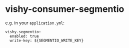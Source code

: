 vishy-consumer-segmentio
=======

e.g. in your `application.yml`:
```
vishy.segmentio:
  enabled: true
  write-key: ${SEGMENTIO_WRITE_KEY}
```
